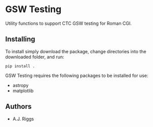 # GSW Testing
Utility functions to support CTC GSW testing for Roman CGI.

## Installing
To install simply download the package, change directories into the downloaded folder, and run:

	pip install .

GSW Testing requires the following packages to be installed for use:

* astropy
* matplotlib

## Authors

* A.J. Riggs
